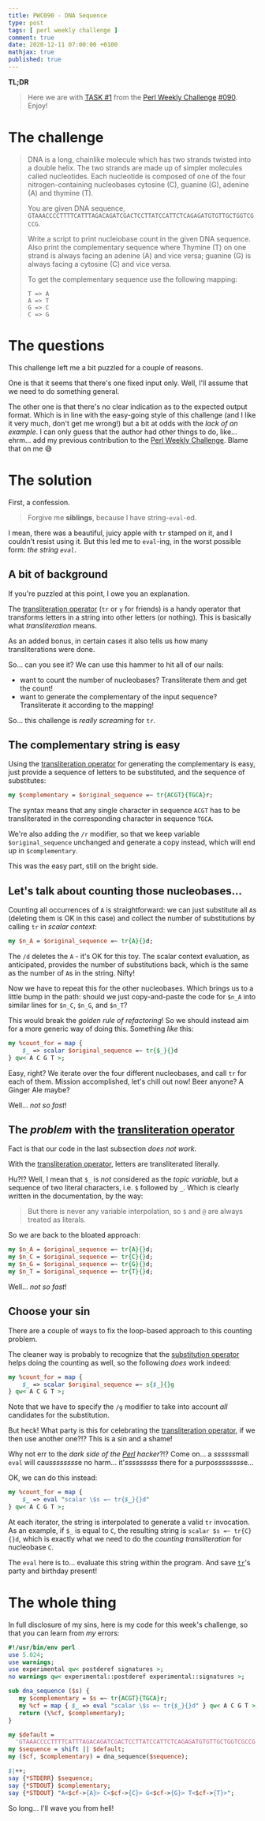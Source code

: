 ```yaml
---
title: PWC090 - DNA Sequence
type: post
tags: [ perl weekly challenge ]
comment: true
date: 2020-12-11 07:00:00 +0100
mathjax: true
published: true
---
```


**TL;DR**

> Here we are with [TASK #1][] from the [Perl Weekly Challenge][]
> [#090][]. Enjoy!

# The challenge

> DNA is a long, chainlike molecule which has two strands twisted into a
> double helix. The two strands are made up of simpler molecules called
> nucleotides. Each nucleotide is composed of one of the four
> nitrogen-containing nucleobases cytosine (C), guanine (G), adenine (A) and
> thymine (T).
>
> You are given DNA sequence,
> `GTAAACCCCTTTTCATTTAGACAGATCGACTCCTTATCCATTCTCAGAGATGTGTTGCTGGTCGCCG`.
>
> Write a script to print nucleiobase count in the given DNA sequence. Also
> print the complementary sequence where Thymine (T) on one strand is always
> facing an adenine (A) and vice versa; guanine (G) is always facing a
> cytosine (C) and vice versa.
>
> To get the complementary sequence use the following mapping:
>
>     T => A
>     A => T
>     G => C
>     C => G

# The questions

This challenge left me a bit puzzled for a couple of reasons.

One is that it seems that there's one fixed input only. Well, I'll assume
that we need to do something general.

The other one is that there's no clear indication as to the expected output
format. Which is in line with the easy-going style of this challenge (and I
like it very much, don't get me wrong!) but a bit at odds with the *lack of
an example*. I can only guess that the author had other things to do,
like... ehrm... add my previous contribution to the [Perl Weekly
Challenge][]. Blame that on me 😅

# The solution

First, a confession.

> Forgive me **siblings**, because I have string-`eval`-ed.

I mean, there was a beautiful, juicy apple with `tr` stamped on it, and I
couldn't resist using it. But this led me to `eval`-ing, in the worst
possible form: *the string `eval`*.

## A bit of background

If you're puzzled at this point, I owe you an explanation.

The [transliteration operator][] (`tr` or `y` for friends) is a handy
operator that transforms letters in a string into other letters (or
nothing). This is basically what *transliteration* means.

As an added bonus, in certain cases it also tells us how many
transliterations were done.

So... can you see it? We can use this hammer to hit all of our nails:

- want to count the number of nucleobases? Transliterate them and get the
  count!
- want to generate the complementary of the input sequence? Transliterate it
  according to the mapping!

So... this challenge is *really screaming* for `tr`.

## The complementary string is easy

Using the [transliteration operator][] for generating the complementary is
easy, just provide a sequence of letters to be substituted, and the sequence
of substitutes:

```perl
my $complementary = $original_sequence =~ tr{ACGT}{TGCA}r;
```

The syntax means that any single character in sequence `ACGT` has to be
transliterated in the corresponding character in sequence `TGCA`.

We're also adding the `/r` modifier, so that we keep variable
`$original_sequence` unchanged and generate a copy instead, which will end
up in `$complementary`.

This was the easy part, still on the bright side.

## Let's talk about counting those nucleobases...

Counting all occurrences of `A` is straightforward: we can just substitute
all `A`s (deleting them is OK in this case) and collect the number of
substitutions by calling `tr` in *scalar context*:

```perl
my $n_A = $original_sequence =~ tr{A}{}d;
```

The `/d` deletes the `A` - it's OK for this toy. The scalar context
evaluation, as anticipated, provides the number of substitutions back, which
is the same as the number of `A`s in the string. Nifty!

Now we have to repeat this for the other nucleobases. Which brings us to a
little bump in the path: should we just copy-and-paste the code for `$n_A`
into similar lines for `$n_C`, `$n_G`, and `$n_T`?
  
This would break the *golden rule of refactoring*! So we should instead aim
for a more generic way of doing this. Something *like* this:

```perl
my %count_for = map {
    $_ => scalar $original_sequence =~ tr{$_}{}d 
} qw< A C G T >;
```

Easy, right? We iterate over the four different nucleobases, and call `tr`
for each of them. Mission accomplished, let's chill out now! Beer anyone? A
Ginger Ale maybe?

Well... *not so fast*!

## The *problem* with the [transliteration operator][]

Fact is that our code in the last subsection *does not work*.

With the [transliteration operator][], letters are transliterated literally.

Hu?!? Well, I mean that `$_` is *not* considered as the *topic variable*,
but a sequence of two literal characters, i.e. `$` followed by `_`. Which is
clearly written in the documentation, by the way:

> But there is never any variable interpolation, so `$` and `@` are always
> treated as literals.

So we are back to the bloated approach:

```perl
my $n_A = $original_sequence =~ tr{A}{}d;
my $n_C = $original_sequence =~ tr{C}{}d;
my $n_G = $original_sequence =~ tr{G}{}d;
my $n_T = $original_sequence =~ tr{T}{}d;
```

Well... *not so fast*!

## Choose your sin

There are a couple of ways to fix the loop-based approach to this counting
problem.

The cleaner way is probably to recognize that the [substitution operator][]
helps doing the counting as well, so the following *does* work indeed:

```perl
my %count_for = map {
    $_ => scalar $original_sequence =~ s{$_}{}g
} qw< A C G T >;
```

Note that we have to specify the `/g` modifier to take into account *all*
candidates for the substitution.

But heck! What party is this for celebrating the [transliteration
operator][], if we then use another one?!? This is a sin and a shame!

Why not err to the *dark side of the [Perl][] hacker*?!? Come on... a
*ssssss*mall `eval` will cau*ssssssss*e no harm... it'*sssssssss* there for a
purpo*ssssssss*e...

OK, we can do this instead:

```perl
my %count_for = map {
    $_ => eval "scalar \$s =~ tr{$_}{}d"
} qw< A C G T >;
```

At each iterator, the string is interpolated to generate a valid `tr`
invocation. As an example, if `$_` is equal to `C`, the resulting string is
`scalar $s =~ tr{C}{}d`, which is exactly what we need to do the *counting
transliteration* for nucleobase `C`.

The `eval` here is to... evaluate this string within the program. And save
[`tr`][transliteration operator]'s party and birthday present!


# The whole thing

In full disclosure of my sins, here is my code for this week's challenge, so
that you can learn from *my* errors:

```perl
#!/usr/bin/env perl
use 5.024;
use warnings;
use experimental qw< postderef signatures >;
no warnings qw< experimental::postderef experimental::signatures >;

sub dna_sequence ($s) {
   my $complementary = $s =~ tr{ACGT}{TGCA}r;
   my %cf = map { $_ => eval "scalar \$s =~ tr{$_}{}d" } qw< A C G T >;
   return (\%cf, $complementary);
}

my $default =
  'GTAAACCCCTTTTCATTTAGACAGATCGACTCCTTATCCATTCTCAGAGATGTGTTGCTGGTCGCCG';
my $sequence = shift || $default;
my ($cf, $complementary) = dna_sequence($sequence);

$|++;
say {*STDERR} $sequence;
say {*STDOUT} $complementary;
say {*STDOUT} "A<$cf->{A}> C<$cf->{C}> G<$cf->{G}> T<$cf->{T}>";
```

So long... I'll wave you from hell!

[Perl Weekly Challenge]: https://perlweeklychallenge.org/
[#090]: https://perlweeklychallenge.org/blog/perl-weekly-challenge-090/
[TASK #1]: https://perlweeklychallenge.org/blog/perl-weekly-challenge-090/#TASK1
[Perl]: https://www.perl.org/
[transliteration operator]: https://perldoc.perl.org/perlop#tr/SEARCHLIST/REPLACEMENTLIST/cdsr
[substitution operator]: https://perldoc.perl.org/perlop#s/PATTERN/REPLACEMENT/msixpodualngcer
